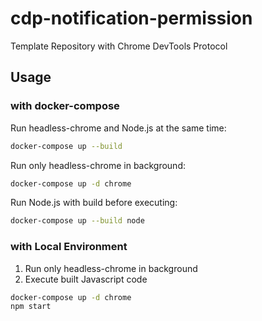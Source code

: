 # cdp-notification-permission

Template Repository with Chrome DevTools Protocol

## Usage

### with docker-compose

Run headless-chrome and Node.js at the same time:

```sh
docker-compose up --build
```

Run only headless-chrome in background:

```sh
docker-compose up -d chrome
```

Run Node.js with build before executing:

```sh
docker-compose up --build node
```

### with Local Environment

1. Run only headless-chrome in background
2. Execute built Javascript code

```sh
docker-compose up -d chrome
npm start
```
